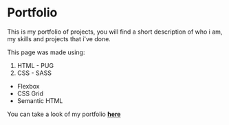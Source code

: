 # Portfolio

This is my portfolio of projects, you will find a short description of who i am, my skills and projects that i've done.

This page was made using:

1. HTML - PUG
2. CSS - SASS
- Flexbox
- CSS Grid
- Semantic HTML


You can take a look of my portfolio [**here**](https://julianlizarazo.github.io/Portafolio/ "here")
